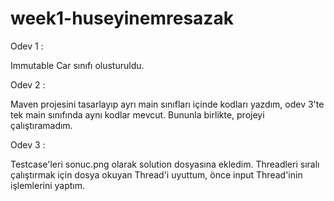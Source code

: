 # week1-huseyinemresazak

Odev 1 : 

  Immutable Car sınıfı olusturuldu.

Odev 2 : 

  Maven projesini tasarlayıp ayrı main sınıfları içinde kodları yazdım, odev 3'te tek main sınıfında aynı kodlar mevcut.
  Bununla birlikte, projeyi çalıştıramadım.

Odev 3 : 

  Testcase'leri sonuc.png olarak solution dosyasına ekledim. Threadleri sıralı çalıştırmak için dosya okuyan Thread'i uyuttum, önce input Thread'inin işlemlerini yaptım.


